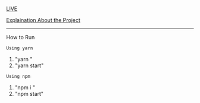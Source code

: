 [LIVE](https://anime-suem.netlify.app/)
 
[Explaination About the Project](https://dev.to/sandyabhi/anime-list-reactjs-jikan-api-2njp)

--------------------------------------------------------------------------

How to Run

``Using yarn``

1) "yarn "
2) "yarn start"

``Using npm``

1) "npm i "
2) "npm start"


